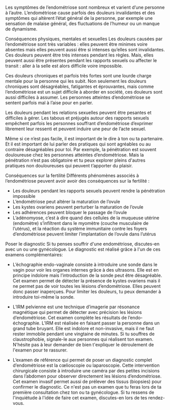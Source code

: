 Les symptômes de l’endométriose sont nombreux et varient d’une personne à l’autre.
L’endométriose cause parfois des douleurs invalidantes et des symptômes qui altèrent l’état général de la personne, par exemple une sensation de malaise général, des fluctuations de l’humeur ou un manque de dynamisme.

Conséquences physiques, mentales et sexuelles
Les douleurs causées par l’endométriose sont très variables : elles peuvent être minimes voire absentes mais elles peuvent aussi être si intenses qu’elles sont invalidantes.
Ces douleurs peuvent être très intenses pendant les règles. Mais, elles peuvent aussi être présentes pendant les rapports sexuels ou affecter le transit : aller à la selle est alors difficile voire impossible.

Ces douleurs chroniques et parfois très fortes sont une lourde charge mentale pour la personne qui les subit. Non seulement les douleurs chroniques sont désagréables, fatigantes et éprouvantes, mais comme l’endométriose est un sujet difficile à aborder en société, ces douleurs sont aussi difficiles à assumer. Les personnes atteintes d’endométriose se sentent parfois mal à l’aise pour en parler.

Les douleurs pendant les relations sexuelles peuvent être pesantes et difficiles à gérer. Les tabous et préjugés autour des rapports sexuels empêchent parfois les personnes souffrant d’endométriose d’exprimer librement leur ressenti et peuvent induire une peur de l’acte sexuel.

Même si ce n’est pas facile, il est important de le dire à ton ou ta partenaire. Et il est important de lui parler des pratiques qui sont agréables ou au contraire désagréables pour toi. Par exemple, la pénétration est souvent douloureuse chez les personnes atteintes d’endométriose. Mais la pénétration n’est pas obligatoire et tu peux explorer pleins d'autres pratiques non douloureuses qui peuvent t’apporter du plaisir.

Conséquences sur la fertilité
Différents phénomènes associés à l’endométriose peuvent avoir avoir des conséquences sur la fertilité :

- Les douleurs pendant les rapports sexuels peuvent rendre la pénétration impossible
- L’endométriose peut altérer la maturation de l’ovule
- Les kystes ovariens peuvent perturber la maturation de l’ovule
- Les adhérences peuvent bloquer le passage de l’ovule
- L’adénomyose, c’est à dire quand des cellules de la muqueuse utérine (endomètre) s’infiltrent dans le myomètre (couche musculaire de l’utérus), et la réaction du système immunitaire contre les foyers d’endométriose peuvent limiter l’implantation de l’ovule dans l’utérus

Poser le diagnostic
Si tu penses souffrir d'une endométriose, discutes-en avec un ou une gynécologue. Le diagnostic est réalisé grâce à l'un de ces examens complémentaires:

- L’échographie endo-vaginale consiste à introduire une sonde dans le vagin pour voir les organes internes grâce à des ultrasons. Elle est en principe indolore mais l’introduction de la sonde peut être désagréable. Cet examen permet de détecter la présence de kystes ovariens mais il ne permet pas de voir toutes les lésions d’endométriose. Elles peuvent donc passer inaperçues. Pour limiter les douleurs, tu peux demander à introduire toi-même la sonde.

- L’IRM pelvienne est une technique d’imagerie par résonance magnétique qui permet de détecter avec précision les lésions d’endométriose. Cet examen complète les résultats de l’endo-échographie. L’IRM est réalisée en faisant passer la personne dans un grand tube bruyant. Elle est indolore et non-invasive, mais il ne faut rester immobile pendant une vingtaine de minutes. Si tu souffres de claustrophobie, signale-le aux personnes qui réalisent ton examen. N'hésite pas à leur demander de bien t'expliquer le déroulement de l'examen pour te rassurer.

- L’examen de référence qui permet de poser un diagnostic complet d’endométriose est la cœlioscopie ou laparoscopie. Cette intervention chirurgicale consiste à introduire une caméra par des petites incisions dans l’abdomen pour observer directement les lésions d’endométriose. Cet examen invasif permet aussi de prélever des tissus (biopsies) pour confirmer le diagnostic. Ce n'est pas un examen que tu feras lors de ta première consultation chez ton ou ta gynécologue. Si tu ressens de l'inquiétude à l'idée de faire cet examen, discutes-en lors de tes rendez-vous.
